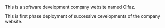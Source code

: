 This is a software development company website named Olfaz.

This is first phase deployment of successive cevelopments of the company website.
